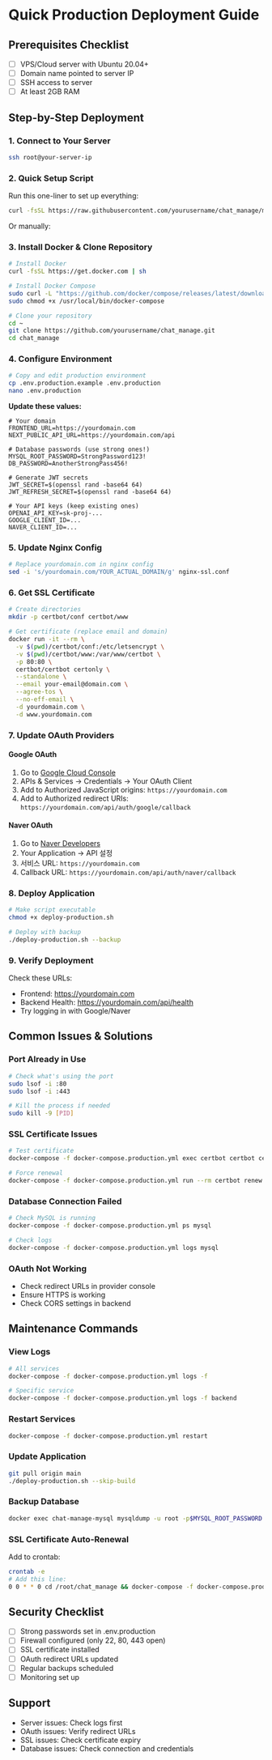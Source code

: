 # Quick Production Deployment Guide

## Prerequisites Checklist
- [ ] VPS/Cloud server with Ubuntu 20.04+
- [ ] Domain name pointed to server IP
- [ ] SSH access to server
- [ ] At least 2GB RAM

## Step-by-Step Deployment

### 1. Connect to Your Server
```bash
ssh root@your-server-ip
```

### 2. Quick Setup Script
Run this one-liner to set up everything:
```bash
curl -fsSL https://raw.githubusercontent.com/yourusername/chat_manage/main/setup-server.sh | bash
```

Or manually:

### 3. Install Docker & Clone Repository
```bash
# Install Docker
curl -fsSL https://get.docker.com | sh

# Install Docker Compose
sudo curl -L "https://github.com/docker/compose/releases/latest/download/docker-compose-$(uname -s)-$(uname -m)" -o /usr/local/bin/docker-compose
sudo chmod +x /usr/local/bin/docker-compose

# Clone your repository
cd ~
git clone https://github.com/yourusername/chat_manage.git
cd chat_manage
```

### 4. Configure Environment
```bash
# Copy and edit production environment
cp .env.production.example .env.production
nano .env.production
```

**Update these values:**
```env
# Your domain
FRONTEND_URL=https://yourdomain.com
NEXT_PUBLIC_API_URL=https://yourdomain.com/api

# Database passwords (use strong ones!)
MYSQL_ROOT_PASSWORD=StrongPassword123!
DB_PASSWORD=AnotherStrongPass456!

# Generate JWT secrets
JWT_SECRET=$(openssl rand -base64 64)
JWT_REFRESH_SECRET=$(openssl rand -base64 64)

# Your API keys (keep existing ones)
OPENAI_API_KEY=sk-proj-...
GOOGLE_CLIENT_ID=...
NAVER_CLIENT_ID=...
```

### 5. Update Nginx Config
```bash
# Replace yourdomain.com in nginx config
sed -i 's/yourdomain.com/YOUR_ACTUAL_DOMAIN/g' nginx-ssl.conf
```

### 6. Get SSL Certificate
```bash
# Create directories
mkdir -p certbot/conf certbot/www

# Get certificate (replace email and domain)
docker run -it --rm \
  -v $(pwd)/certbot/conf:/etc/letsencrypt \
  -v $(pwd)/certbot/www:/var/www/certbot \
  -p 80:80 \
  certbot/certbot certonly \
  --standalone \
  --email your-email@domain.com \
  --agree-tos \
  --no-eff-email \
  -d yourdomain.com \
  -d www.yourdomain.com
```

### 7. Update OAuth Providers

#### Google OAuth
1. Go to [Google Cloud Console](https://console.cloud.google.com/)
2. APIs & Services → Credentials → Your OAuth Client
3. Add to Authorized JavaScript origins: `https://yourdomain.com`
4. Add to Authorized redirect URIs: `https://yourdomain.com/api/auth/google/callback`

#### Naver OAuth
1. Go to [Naver Developers](https://developers.naver.com/)
2. Your Application → API 설정
3. 서비스 URL: `https://yourdomain.com`
4. Callback URL: `https://yourdomain.com/api/auth/naver/callback`

### 8. Deploy Application
```bash
# Make script executable
chmod +x deploy-production.sh

# Deploy with backup
./deploy-production.sh --backup
```

### 9. Verify Deployment
Check these URLs:
- Frontend: https://yourdomain.com
- Backend Health: https://yourdomain.com/api/health
- Try logging in with Google/Naver

## Common Issues & Solutions

### Port Already in Use
```bash
# Check what's using the port
sudo lsof -i :80
sudo lsof -i :443

# Kill the process if needed
sudo kill -9 [PID]
```

### SSL Certificate Issues
```bash
# Test certificate
docker-compose -f docker-compose.production.yml exec certbot certbot certificates

# Force renewal
docker-compose -f docker-compose.production.yml run --rm certbot renew --force-renewal
```

### Database Connection Failed
```bash
# Check MySQL is running
docker-compose -f docker-compose.production.yml ps mysql

# Check logs
docker-compose -f docker-compose.production.yml logs mysql
```

### OAuth Not Working
- Check redirect URLs in provider console
- Ensure HTTPS is working
- Check CORS settings in backend

## Maintenance Commands

### View Logs
```bash
# All services
docker-compose -f docker-compose.production.yml logs -f

# Specific service
docker-compose -f docker-compose.production.yml logs -f backend
```

### Restart Services
```bash
docker-compose -f docker-compose.production.yml restart
```

### Update Application
```bash
git pull origin main
./deploy-production.sh --skip-build
```

### Backup Database
```bash
docker exec chat-manage-mysql mysqldump -u root -p$MYSQL_ROOT_PASSWORD chat_manage > backup.sql
```

### SSL Certificate Auto-Renewal
Add to crontab:
```bash
crontab -e
# Add this line:
0 0 * * 0 cd /root/chat_manage && docker-compose -f docker-compose.production.yml run --rm certbot renew && docker-compose -f docker-compose.production.yml restart nginx
```

## Security Checklist
- [ ] Strong passwords set in .env.production
- [ ] Firewall configured (only 22, 80, 443 open)
- [ ] SSL certificate installed
- [ ] OAuth redirect URLs updated
- [ ] Regular backups scheduled
- [ ] Monitoring set up

## Support
- Server issues: Check logs first
- OAuth issues: Verify redirect URLs
- SSL issues: Check certificate expiry
- Database issues: Check connection and credentials